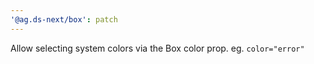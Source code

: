 ```yaml
---
'@ag.ds-next/box': patch
---
```


Allow selecting system colors via the Box color prop. eg. `color="error"`
